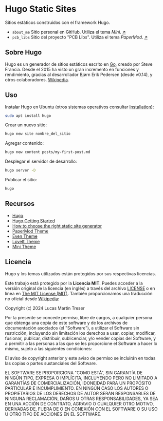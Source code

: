 # Hugo Static Sites

Sitios estáticos construidos con el framework Hugo.

- `about_me` Sitio personal en GitHub. Utiliza el tema *Mini*. [↗️]()
- `pcb_libs` Sitio del proyecto "PCB Libs". Utiliza el tema *PaperMod*. [↗️]()

## Sobre Hugo

Hugo es un generador de sitios estáticos escrito en [Go](https://go.dev/), creado por Steve Francia. Desde el 2015 ha visto un gran incremento en funciones y rendimiento, gracias al desarrollador Bjørn Erik Pedersen (desde v0.14), y otros colaboradores. [Wikipedia](https://es.m.wikipedia.org/wiki/Hugo_(software)).

## Uso

Instalar Hugo en Ubuntu (otros sistemas operativos consultar [Installation](https://gohugo.io/installation/)):

```bash
sudo apt install hugo
```

Crear un nuevo sitio:

```bash
hugo new site nombre_del_sitio
```

Agregar contenido:

```bash
hugo new content posts/my-first-post.md
```

Desplegar el servidor de desarrollo:

```bash
hugo server -D
```

Publicar el sitio:

```bash
hugo
```


## Recursos

- [Hugo](https://gohugo.io/)
- [Hugo Getting Started](https://gohugo.io/getting-started/quick-start/)
- [How to choose the right static site generator](https://about.gitlab.com/blog/2022/04/18/comparing-static-site-generators/)
- [PaperMod Theme](https://adityatelange.github.io/hugo-PaperMod)
- [Even Theme](https://hugo-theme-even.netlify.app/)
- [LoveIt Theme](https://hugoloveit.com/)
- [Mini Theme](https://nodejh.com/hugo-theme-mini/)

## Licencia

Hugo y los temas utilizados están protegidos por sus respectivas licencias. 

Este trabajo está protegido por la **Licencia MIT**. Puedes acceder a la versión original de la licencia (en inglés) a través del archivo [LICENSE](./LICENSE) o en línea en [The MIT License (MIT)](https://mit-license.org/). También proporcionamos una traducción no oficial desde [Wikipedia](https://es.m.wikipedia.org/wiki/Licencia_MIT#La_licencia):

Copyright (c) 2024 Lucas Martín Treser

Por la presente se concede permiso, libre de cargos, a cualquier persona que obtenga una copia de este software y de los archivos de documentación asociados (el "Software"), a utilizar el Software sin restricción, incluyendo sin limitación los derechos a usar, copiar, modificar, fusionar, publicar, distribuir, sublicenciar, y/o vender copias del Software, y a permitir a las personas a las que se les proporcione el Software a hacer lo mismo, sujeto a las siguientes condiciones:

El aviso de copyright anterior y este aviso de permiso se incluirán en todas las copias o partes sustanciales del Software.

EL SOFTWARE SE PROPORCIONA "COMO ESTÁ", SIN GARANTÍA DE NINGÚN TIPO, EXPRESA O IMPLÍCITA, INCLUYENDO PERO NO LIMITADO A GARANTÍAS DE COMERCIALIZACIÓN, IDONEIDAD PARA UN PROPÓSITO PARTICULAR E INCUMPLIMIENTO. EN NINGÚN CASO LOS AUTORES O PROPIETARIOS DE LOS DERECHOS DE AUTOR SERÁN RESPONSABLES DE NINGUNA RECLAMACIÓN, DAÑOS U OTRAS RESPONSABILIDADES, YA SEA EN UNA ACCIÓN DE CONTRATO, AGRAVIO O CUALQUIER OTRO MOTIVO, DERIVADAS DE, FUERA DE O EN CONEXIÓN CON EL SOFTWARE O SU USO U OTRO TIPO DE ACCIONES EN EL SOFTWARE.
